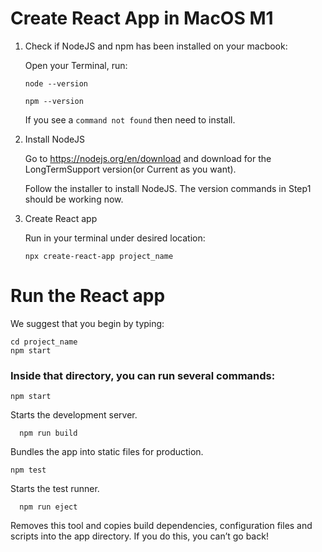 # Create React App in MacOS M1

1. Check if NodeJS and npm has been installed on your macbook:

   Open your Terminal, run:

    ```
    node --version
    ```
    ```
    npm --version
    ```
    If you see a `command not found` then need to install. 

2. Install NodeJS

   Go to https://nodejs.org/en/download and download for the LongTermSupport version(or Current as you want).

   Follow the installer to install NodeJS. The version commands in Step1 should be working now.

3. Create React app

   Run in your terminal under desired location:
   ```
   npx create-react-app project_name
   ```

# Run the React app

We suggest that you begin by typing:
```
cd project_name
npm start
```

### Inside that directory, you can run several commands:

```
npm start
```
Starts the development server.

```
  npm run build
```
Bundles the app into static files for production.

```
npm test
```
Starts the test runner.

```
  npm run eject
```
Removes this tool and copies build dependencies, configuration files
and scripts into the app directory. If you do this, you can’t go back!

